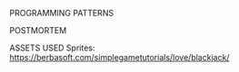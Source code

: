 
PROGRAMMING PATTERNS

POSTMORTEM

ASSETS USED
Sprites: https://berbasoft.com/simplegametutorials/love/blackjack/
